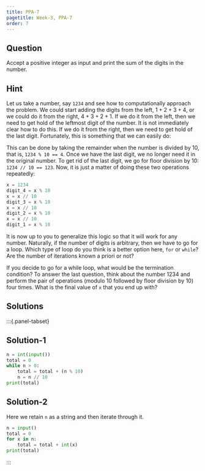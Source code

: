 ```yaml
---
title: PPA-7
pagetitle: Week-3, PPA-7
order: 7
---
```


## Question

Accept a positive integer as input and print the sum of the digits in the number.



## Hint

Let us take a number, say <code>1234</code> and see how to computationally approach the problem. We could start adding the digits from the left, $1 + 2 + 3 + 4$, or we could do it from the right, $4 + 3 + 2 + 1$. If we do it from the left, then we need to get hold of the leftmost digit of the number. It is not immediately clear how to do this. If we do it from the right, then we need to get hold of the last digit. Fortunately, this is something that we can easily do:

This can be done by taking the remainder when the number is divided by 10, that is, `1234 % 10 == 4`. Once we have the last digit, we no longer need it in the original number. To get rid of the last digit, we go for floor division by 10: `1234 // 10 == 123`. Now, it is just a matter of doing these two operations repeatedly:

```python
x = 1234
digit_4 = x % 10
x = x // 10
digit_3 = x % 10
x = x // 10
digit_2 = x % 10
x = x // 10
digit_1 = x % 10
```

It is now up to you to generalize this logic so that it will work for any number. Naturally, if the number of digits is arbitrary, then we have to go for a loop. Which type of loop do you think is a better option here, `for` or `while`? Are the number of iterations known a priori or not? 

If you decide to go for a while loop, what would be the termination condition? To answer the last question, think about the number $1234$ and perform the pair of operations (modulo $10$ followed by floor division by $10$) four times. What is the final value of `x` that you end up with?



## Solutions

:::{.panel-tabset}

## Solution-1

```python
n = int(input())
total = 0
while n > 0:
    total = total + (n % 10)
    n = n // 10
print(total)
```

## Solution-2

Here we retain `n` as a string and then iterate through it.

```python
n = input()
total = 0
for x in n:
    total = total + int(x)
print(total)
```

:::
